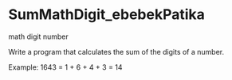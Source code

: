 # SumMathDigit_ebebekPatika
math digit number

Write a program that calculates the sum of the digits of a number.

Example: 1643 = 1 + 6 + 4 + 3 = 14
